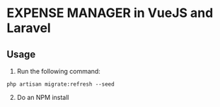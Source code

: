 # EXPENSE MANAGER in VueJS and Laravel

## Usage 

1. Run the following command:

```
php artisan migrate:refresh --seed
```

2. Do an NPM install